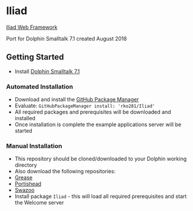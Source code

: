 # Iliad
[Iliad Web Framework](https://iliadproject.github.io/)

Port for Dolphin Smalltalk 7.1 created August 2018


## Getting Started
* Install [Dolphin Smalltalk 7.1](https://github.com/dolphinsmalltalk/Dolphin)

### Automated Installation
* Download and install the [GitHub Package Manager](https://github.com/rko281/GitHub)
* Evaluate:
  `GitHubPackageManager install: 'rko281/Iliad'`
* All required packages and prerequisites will be downloaded and installed
* Once installation is complete the example applications server will be started


### Manual Installation
* This repository should be cloned/downloaded to your Dolphin working directory
* Also download the following repositories:
* [Grease](https://github.com/rko281/Grease)
* [Portishead](https://github.com/rko281/Portishead)
* [Swazoo](https://github.com/rko281/Swazoo)
* Install package `Iliad` - this will load all required prerequisites and start the Welcome server
